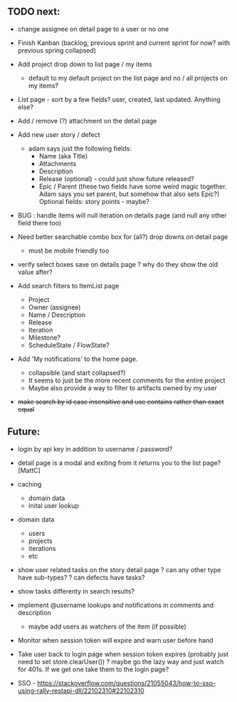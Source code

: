 
## TODO next:

- change assignee on detail page to a user or no one

- Finish Kanban (backlog, previous sprint and current sprint for now? with previous spring collapsed)

- Add project drop down to list page / my items
    - default to my default project on the list page and no / all projects on my items?

- List page - sort by a few fields? user, created, last updated. Anything else?

- Add / remove (?) attachment on the detail page 

- Add new user story / defect 
    - adam says just the following fields:
       - Name (aka Title)
       - Attachments
       - Description
       - Release (optional) - could just show future released?
       - Epic / Parent (these two fields have some weird magic together. Adam says you set parent, but somehow that also sets Epic?)
       Optional fields: story points - maybe?


- BUG : handle items will null iteration on details page (and null any other field there too)

- Need better searchable combo box for (all?) drop downs on detail page
    - must be mobile friendly too

- verify select boxes save on details page
   ? why do they show the old value after?


- Add search filters to ItemList page 
  - Project
  - Owner (assignee)
  - Name / Description
  - Release
  - Iteration
  - Milestone?
  - ScheduleState / FlowState? 

- Add 'My notifications' to the home page.
    - collapsible (and start collapsed?)
    - It seems to just be the more recent comments for the entire project
    - Maybe also provide a way to filter to artifacts owned by my user


- ~~make search by id case insensitive and use contains rather than exact equal~~



## Future:

- login by api key in addition to username / password?
- detail page is a modal and exiting from it returns you to the list page? [MattC]
- caching
    - domain data
    - inital user lookup
- domain data 
    - users
    - projects 
    - iterations
    - etc
- show user related tasks on the story detail page
   ? can any other type have sub-types? 
   ? can defects have tasks?
- show tasks differenty in search results?   
- implement @username lookups and notifications in comments and description
   - maybe add users as watchers of the item (if possible)
- Monitor when session token will expire and warn user before hand
- Take user back to login page when session token expires (probably just need to set store.clearUser())
    ? maybe go the lazy way and just watch for 401s. If we get one take them to the login page?

- SSO - https://stackoverflow.com/questions/21055043/how-to-sso-using-rally-restapi-dll/22102310#22102310

  
